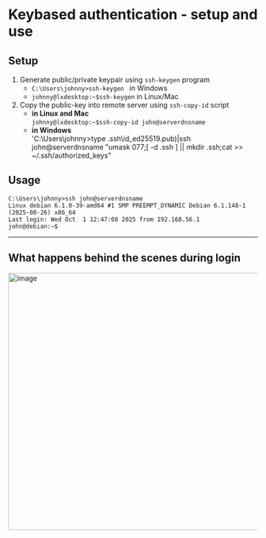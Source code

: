 # Keybased authentication - setup and use

## Setup 
1. Generate public/private keypair using `ssh-keygen` program  
   - `C:\Users\johnny>ssh-keygen ` in Windows  
   - `johnny@lxdesktop:~$ssh-keygen` in Linux/Mac  
3. Copy the public-key into remote server using `ssh-copy-id` script 
    - **in Linux and Mac**  
    `johnny@lxdesktop:~$ssh-copy-id john@serverdnsname`  
   - **in Windows**  
   'C:\Users\johnny>type .ssh\id_ed25519.pub)|ssh john@serverdnsname "umask 077;[ -d  .ssh ] || mkdir .ssh;cat >> ~/.ssh/authorized_keys"



   


## Usage
```text
C:\Users\johnny>ssh john@serverdnsname
Linux debian 6.1.0-39-amd64 #1 SMP PREEMPT_DYNAMIC Debian 6.1.148-1 (2025-08-26) x86_64
Last login: Wed Oct  1 12:47:08 2025 from 192.168.56.1
john@debian:~$
```

---  

## What happens behind the scenes during login
<img width="1209" height="519" alt="image" src="https://github.com/user-attachments/assets/342a00f7-2431-47a5-a2a2-2bcf78f6b568" />





